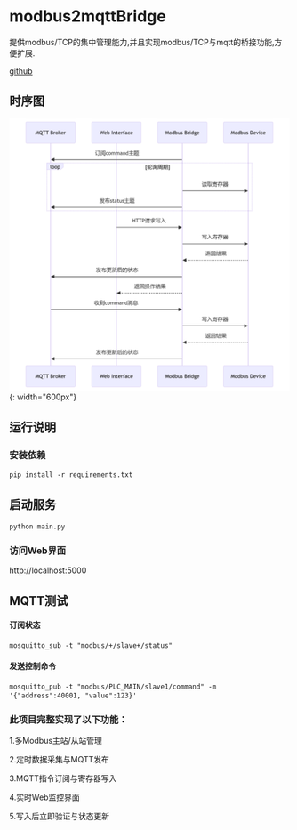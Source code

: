 
# modbus2mqttBridge
提供modbus/TCP的集中管理能力,并且实现modbus/TCP与mqtt的桥接功能,方便扩展.


[github](https://github.com/liuqwert/modbus2mqttBridge.git "github")


## 时序图
![时序图](diagram.png) {: width="600px"}

## 运行说明

### 安装依赖

```
pip install -r requirements.txt
```

## 启动服务


```
python main.py
```
### 访问Web界面

http://localhost:5000



## MQTT测试

#### 订阅状态
```
mosquitto_sub -t "modbus/+/slave+/status"
```

#### 发送控制命令
```
mosquitto_pub -t "modbus/PLC_MAIN/slave1/command" -m '{"address":40001, "value":123}'
```

### 此项目完整实现了以下功能：

1.多Modbus主站/从站管理

2.定时数据采集与MQTT发布

3.MQTT指令订阅与寄存器写入

4.实时Web监控界面

5.写入后立即验证与状态更新
